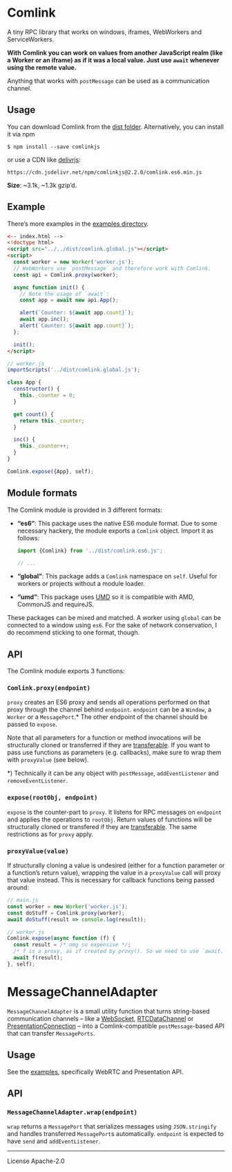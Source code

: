 # Comlink
A tiny RPC library that works on windows, iframes, WebWorkers and
ServiceWorkers.

**With Comlink you can work on values from another JavaScript realm
(like a Worker or an iframe) as if it was a local value. Just use `await`
whenever using the remote value.**

Anything that works with `postMessage` can be used as a communication channel.

## Usage

You can download Comlink from the [dist folder][dist]. Alternatively, you can
install it via npm

```
$ npm install --save comlinkjs
```

or use a CDN like [delivrjs]:

```
https://cdn.jsdelivr.net/npm/comlinkjs@2.2.0/comlink.es6.min.js
```

**Size**: ~3.1k, ~1.3k gzip’d.

## Example

There’s more examples in the [examples directory][examples].

```html
<-- index.html -->
<!doctype html>
<script src="../../dist/comlink.global.js"></script>
<script>
  const worker = new Worker('worker.js');
  // WebWorkers use `postMessage` and therefore work with Comlink.
  const api = Comlink.proxy(worker);

  async function init() {
    // Note the usage of `await`:
    const app = await new api.App();

    alert(`Counter: ${await app.count}`);
    await app.inc();
    alert(`Counter: ${await app.count}`);
  };

  init();
</script>
```

```js
// worker.js
importScripts('../dist/comlink.global.js');

class App {
  constructor() {
    this._counter = 0;
  }

  get count() {
    return this._counter;
  }

  inc() {
    this._counter++;
  }
}

Comlink.expose({App}, self);
```

## Module formats

The Comlink module is provided in 3 different formats:

* **“es6”**: This package uses the native ES6 module format. Due to some
  necessary hackery, the module exports a `Comlink` object. Import it as
  follows:

  ```js
  import {Comlink} from '../dist/comlink.es6.js';

  // ...
  ```

* **“global”**: This package adds a `Comlink` namespace on `self`. Useful for
  workers or projects without a module loader.
* **“umd”**: This package uses [UMD] so it is compatible with AMD, CommonJS
  and requireJS.

These packages can be mixed and matched. A worker using `global` can be
connected to a window using `es6`. For the sake of network conservation, I do
recommend sticking to one format, though.

## API

The Comlink module exports 3 functions:

### `Comlink.proxy(endpoint)`

`proxy` creates an ES6 proxy and sends all operations performed on that proxy
through the channel behind `endpoint`. `endpoint` can be a `Window`, a `Worker`
or a `MessagePort`.* The other endpoint of the channel should be passed to
`expose`.

Note that all parameters for a function or method invocations will be
structurally cloned or transferred if they are [transferable]. If you want to
pass use functions as parameters (e.g. callbacks), make sure to wrap them with
`proxyValue` (see below).

*) Technically it can be any object with `postMessage`, `addEventListener` and
`removeEventListener`.

### `expose(rootObj, endpoint)`

`expose` is the counter-part to `proxy`. It listens for RPC messages on
`endpoint` and applies the operations to `rootObj`. Return values of functions
will be structurally cloned or transfered if they are [transferable]. The same
restrictions as for `proxy` apply.

### `proxyValue(value)`

If structurally cloning a value is undesired (either for a function parameter or
a function’s return value), wrapping the value in a `proxyValue` call will proxy
that value instead. This is necessary for callback functions being passed
around:

```js
// main.js
const worker = new Worker('worker.js');
const doStuff = Comlink.proxy(worker);
await doStuff(result => console.log(result));
```

```js
// worker.js
Comlink.expose(async function (f) {
  const result = /* omg so expensive */;
  /* f is a proxy, as if created by proxy(). So we need to use `await. */
  await f(result);
}, self);
```

# MessageChannelAdapter

`MessageChannelAdapter` is a small utility function that turns string-based
communication channels – like a [WebSocket], [RTCDataChannel] or
[PresentationConnection] – into a Comlink-compatible `postMessage`-based API
that can transfer `MessagePorts`.

## Usage

See the [examples], specifically WebRTC and Presentation API.

## API

### `MessageChannelAdapter.wrap(endpoint)`

`wrap` returns a `MessagePort` that serializes messages using `JSON.stringify`
and handles transferred `MessagePort`s automatically. `endpoint` is expected to
have `send` and `addEventListener`.

[UMD]: https://github.com/umdjs/umd
[transferable]: https://developer.mozilla.org/en-US/docs/Web/API/Transferable
[MessagePort]: https://developer.mozilla.org/en-US/docs/Web/API/MessagePort
[examples]: https://github.com/GoogleChromeLabs/comlink/tree/master/docs/examples
[dist]: https://github.com/GoogleChromeLabs/comlink/tree/master/dist
[delivrjs]: https://cdn.jsdelivr.net/
[WebSocket]: https://developer.mozilla.org/en-US/docs/Web/API/WebSocket
[RTCDataChannel]: https://developer.mozilla.org/en-US/docs/Web/API/RTCDataChannel
[PresentationConnection]: https://developer.mozilla.org/en-US/docs/Web/API/PresentationConnection

---
License Apache-2.0
